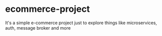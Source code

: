 # ecommerce-project
It's a simple e-commerce project just to explore things like microservices, auth, message broker and more
